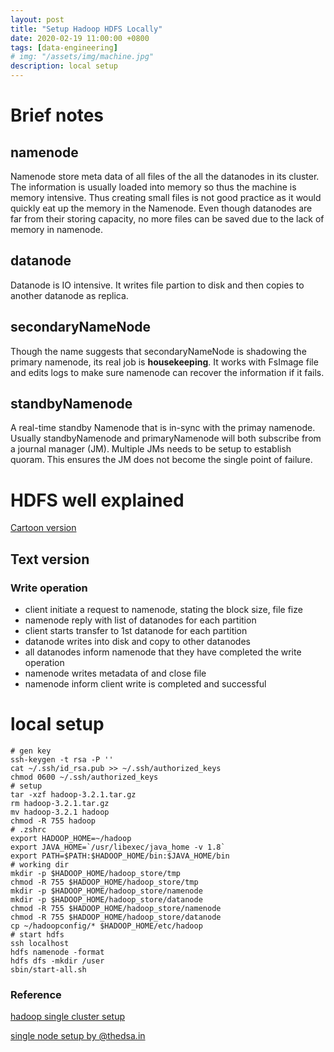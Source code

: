```yaml
---
layout: post
title: "Setup Hadoop HDFS Locally"
date: 2020-02-19 11:00:00 +0800
tags: [data-engineering]
# img: "/assets/img/machine.jpg"
description: local setup
---
```


# Brief notes

## namenode

Namenode store meta data of all files of the all the datanodes in its cluster. The information is usually loaded into memory so thus the machine is memory intensive. Thus creating small files is not good practice as it would quickly eat up the memory in the Namenode. Even though datanodes are far from their storing capacity, no more files can be saved due to the lack of memory in namenode.

## datanode

Datanode is IO intensive. It writes file partion to disk and then copies to another datanode as replica.

## secondaryNameNode

Though the name suggests that secondaryNameNode is shadowing the primary namenode, its real job is **housekeeping**. It works with FsImage file and edits logs to make sure namenode can recover the information if it fails.

## standbyNamenode

A real-time standby Namenode that is in-sync with the primay namenode. Usually standbyNamenode and primaryNamenode will both subscribe from a journal manager (JM). Multiple JMs needs to be setup to establish quoram. This ensures the JM does not become the single point of failure.

# HDFS well explained

[Cartoon version](https://wiki.scc.kit.edu/gridkaschool/upload/1/18/Hdfs-cartoon.pdf)

## Text version

### Write operation

- client initiate a request to namenode, stating the block size, file fize
- namenode reply with list of datanodes for each partition
- client starts transfer to 1st datanode for each partition
- datanode writes into disk and copy to other datanodes
- all datanodes inform namenode that they have completed the write operation
- namenode writes metadata of and close file
- namenode inform client write is completed and successful

# local setup

```shell
# gen key
ssh-keygen -t rsa -P ''
cat ~/.ssh/id_rsa.pub >> ~/.ssh/authorized_keys
chmod 0600 ~/.ssh/authorized_keys
# setup
tar -xzf hadoop-3.2.1.tar.gz
rm hadoop-3.2.1.tar.gz
mv hadoop-3.2.1 hadoop
chmod -R 755 hadoop
# .zshrc
export HADOOP_HOME=~/hadoop
export JAVA_HOME=`/usr/libexec/java_home -v 1.8`
export PATH=$PATH:$HADOOP_HOME/bin:$JAVA_HOME/bin
# working dir
mkdir -p $HADOOP_HOME/hadoop_store/tmp
chmod -R 755 $HADOOP_HOME/hadoop_store/tmp
mkdir -p $HADOOP_HOME/hadoop_store/namenode
mkdir -p $HADOOP_HOME/hadoop_store/datanode
chmod -R 755 $HADOOP_HOME/hadoop_store/namenode
chmod -R 755 $HADOOP_HOME/hadoop_store/datanode
cp ~/hadoopconfig/* $HADOOP_HOME/etc/hadoop
# start hdfs
ssh localhost
hdfs namenode -format
hdfs dfs -mkdir /user
sbin/start-all.sh
```

### Reference

[hadoop single cluster setup](https://hadoop.apache.org/docs/stable/hadoop-project-dist/hadoop-common/SingleCluster.html)

[single node setup by @thedsa.in](https://medium.com/@thedsa.in/install-hadoop-3-2-setting-up-a-single-node-hadoop-cluster-22a5754bd9fc)
